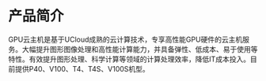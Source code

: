 # 产品简介


GPU云主机是基于UCloud成熟的云计算技术，专享高性能GPU硬件的云主机服务。大幅提升图形图像处理和高性能计算能力，并具备弹性、低成本、易于使用等特性。有效提升图形处理、科学计算等领域的计算处理效率，降低IT成本投入。目前提供P40、V100、T4、T4S、V100S机型。

